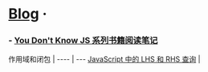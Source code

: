 # [Blog](https://github.com/xukuanzhuo/xukuanzhuo.github.io) &middot;


### - [You Don't Know JS 系列书籍阅读笔记](https://github.com/xukuanzhuo/xukuanzhuo.github.io/projects/1)

作用域和闭包 |
---- | ---
[JavaScript 中的 LHS 和 RHS 查询](https://github.com/xukuanzhuo/xukuanzhuo.github.io/issues/1) |
